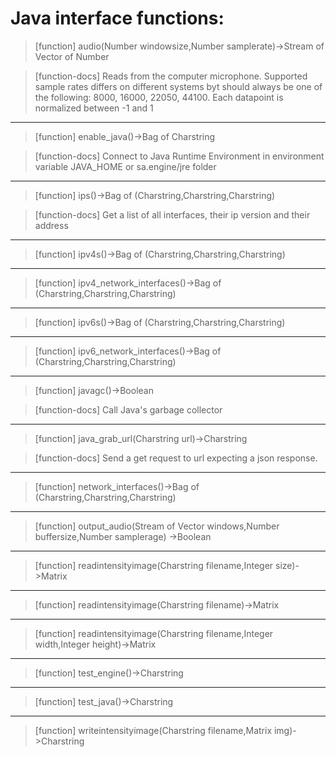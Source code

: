 # Java interface functions:

> [function]
> audio(Number windowsize,Number samplerate)->Stream of Vector of Number

> [function-docs]
> Reads from the computer microphone. Supported sample rates differs on 
>      different systems byt should always be one of the following: 
>      8000, 16000, 22050, 44100. 
>      Each datapoint is normalized between -1 and 1 



___

> [function]
> enable_java()->Bag of Charstring

> [function-docs]
> Connect to Java Runtime Environment in environment variable JAVA_HOME or
>      sa.engine/jre folder 



___

> [function]
> ips()->Bag of (Charstring,Charstring,Charstring)

> [function-docs]
> Get a list of all interfaces, their ip version and their address 



___

> [function]
> ipv4s()->Bag of (Charstring,Charstring,Charstring)



___

> [function]
> ipv4_network_interfaces()->Bag of (Charstring,Charstring,Charstring)



___

> [function]
> ipv6s()->Bag of (Charstring,Charstring,Charstring)



___

> [function]
> ipv6_network_interfaces()->Bag of (Charstring,Charstring,Charstring)



___

> [function]
> javagc()->Boolean

> [function-docs]
> Call Java's garbage collector 



___

> [function]
> java_grab_url(Charstring url)->Charstring

> [function-docs]
> Send a get request to url expecting a json response.



___

> [function]
> network_interfaces()->Bag of (Charstring,Charstring,Charstring)



___

> [function]
> output_audio(Stream of Vector windows,Number buffersize,Number samplerage)
            ->Boolean



___

> [function]
> readintensityimage(Charstring filename,Integer size)->Matrix



___

> [function]
> readintensityimage(Charstring filename)->Matrix



___

> [function]
> readintensityimage(Charstring filename,Integer width,Integer height)->Matrix



___

> [function]
> test_engine()->Charstring



___

> [function]
> test_java()->Charstring



___

> [function]
> writeintensityimage(Charstring filename,Matrix img)->Charstring


